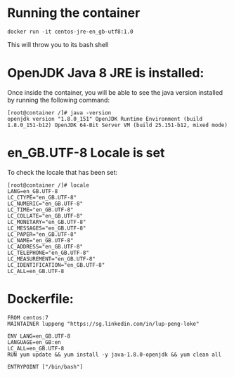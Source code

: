 # Running the container
`docker run -it centos-jre-en_gb-utf8:1.0`

This will throw you to its bash shell 

# OpenJDK Java 8 JRE is installed:
Once inside the container, you will be able to see the java version installed by running the following command:

```
[root@container /]# java -version
openjdk version "1.8.0_151" OpenJDK Runtime Environment (build 1.8.0_151-b12) OpenJDK 64-Bit Server VM (build 25.151-b12, mixed mode)
```

# en_GB.UTF-8 Locale is set
To check the locale that has been set: 

```
[root@container /]# locale
LANG=en_GB.UTF-8 
LC_CTYPE="en_GB.UTF-8" 
LC_NUMERIC="en_GB.UTF-8" 
LC_TIME="en_GB.UTF-8" 
LC_COLLATE="en_GB.UTF-8" 
LC_MONETARY="en_GB.UTF-8" 
LC_MESSAGES="en_GB.UTF-8" 
LC_PAPER="en_GB.UTF-8" 
LC_NAME="en_GB.UTF-8" 
LC_ADDRESS="en_GB.UTF-8" 
LC_TELEPHONE="en_GB.UTF-8" 
LC_MEASUREMENT="en_GB.UTF-8" 
LC_IDENTIFICATION="en_GB.UTF-8" 
LC_ALL=en_GB.UTF-8
```

# Dockerfile:
```
FROM centos:7 
MAINTAINER luppeng "https://sg.linkedin.com/in/lup-peng-loke" 

ENV LANG=en_GB.UTF-8 
LANGUAGE=en_GB:en 
LC_ALL=en_GB.UTF-8 
RUN yum update && yum install -y java-1.8.0-openjdk && yum clean all 

ENTRYPOINT ["/bin/bash"]
```
